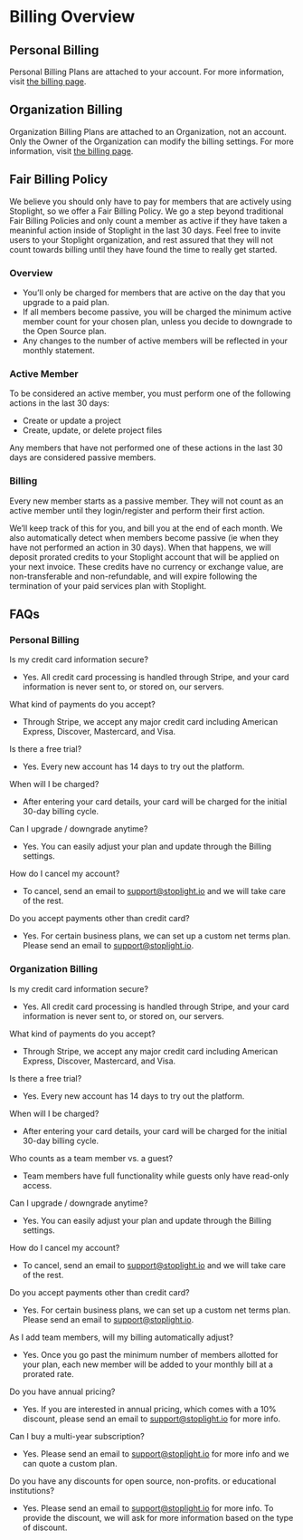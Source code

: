 # Billing Overview 

## Personal Billing 
Personal Billing Plans are attached to your account. For more information, visit [the billing page](https://next.stoplight.io/pricing).

## Organization Billing
Organization Billing Plans are attached to an Organization, not an account. Only the Owner of the Organization can modify the billing settings. For more information, visit [the billing page](https://next.stoplight.io/pricing). 

## Fair Billing Policy 

We believe you should only have to pay for members that are actively using Stoplight, so we offer a Fair Billing Policy. We go a step beyond traditional Fair Billing Policies and only count a member as active if they have taken a meaninful action inside of Stoplight in the last 30 days. Feel free to invite users to your Stoplight organization, and rest assured that they will not count towards billing until they have found the time to really get started.

### Overview

- You’ll only be charged for members that are active on the day that you upgrade to a paid plan.
- If all members become passive, you will be charged the minimum active member count for your chosen plan, unless you decide to downgrade to the Open Source plan.
- Any changes to the number of active members will be reflected in your monthly statement.

### Active Member

To be considered an active member, you must perform one of the following actions in the last 30 days: 

- Create or update a project
- Create, update, or delete project files

Any members that have not performed one of these actions in the last 30 days are considered passive members. 

### Billing

Every new member starts as a passive member. They will not count as an active member until they login/register and perform their first action.

We’ll keep track of this for you, and bill you at the end of each month. We also automatically detect when members become passive (ie when they have not performed an action in 30 days). When that happens, we will deposit prorated credits to your Stoplight account that will be applied on your next invoice. These credits have no currency or exchange value, are non-transferable and non-refundable, and will expire following the termination of your paid services plan with Stoplight.

## FAQs

### Personal Billing 

Is my credit card information secure?

- Yes. All credit card processing is handled through Stripe, and your card information is never sent to, or stored on, our servers.

What kind of payments do you accept?

- Through Stripe, we accept any major credit card including American Express, Discover, Mastercard, and Visa.

Is there a free trial?

- Yes. Every new account has 14 days to try out the platform.

When will I be charged?

- After entering your card details, your card will be charged for the initial 30-day billing cycle.

Can I upgrade / downgrade anytime? 

- Yes. You can easily adjust your plan and update through the Billing settings.

How do I cancel my account?

- To cancel, send an email to support@stoplight.io and we will take care of the rest.

Do you accept payments other than credit card?

- Yes. For certain business plans, we can set up a custom net terms plan. Please send an email to support@stoplight.io.

### Organization Billing

Is my credit card information secure?

- Yes. All credit card processing is handled through Stripe, and your card information is never sent to, or stored on, our servers.

What kind of payments do you accept?

- Through Stripe, we accept any major credit card including American Express, Discover, Mastercard, and Visa.

Is there a free trial?

- Yes. Every new account has 14 days to try out the platform.

When will I be charged?

- After entering your card details, your card will be charged for the initial 30-day billing cycle.

Who counts as a team member vs. a guest?

- Team members have full functionality while guests only have read-only access.

Can I upgrade / downgrade anytime? 

- Yes. You can easily adjust your plan and update through the Billing settings.

How do I cancel my account?

- To cancel, send an email to support@stoplight.io and we will take care of the rest.

Do you accept payments other than credit card?

- Yes. For certain business plans, we can set up a custom net terms plan. Please send an email to support@stoplight.io.

As I add team members, will my billing automatically adjust?

- Yes. Once you go past the minimum number of members allotted for your plan, each new member will be added to your monthly bill at a prorated rate.

Do you have annual pricing?

- Yes. If you are interested in annual pricing, which comes with a 10% discount, please send an email to support@stoplight.io for more info.

Can I buy a multi-year subscription?

- Yes. Please send an email to support@stoplight.io for more info and we can quote a custom plan.

Do you have any discounts for open source, non-profits. or educational institutions?

- Yes. Please send an email to support@stoplight.io for more info. To provide the discount, we will ask for more information based on the type of discount. 



